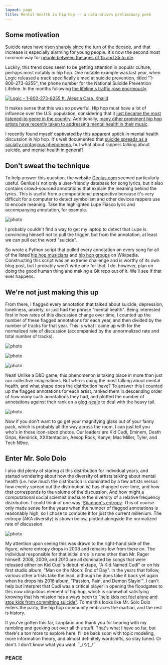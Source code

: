 ```yaml
---
layout: page
title: Mental health in hip hop -- a data-driven preliminary peek
---
```


## Some motivation

Suicide rates have [risen sharply since the turn of the decade](https://www.cdc.gov/vitalsigns/suicide/), and that increase is especially alarming for young people. It's now the second most common way for [people between the ages of 15 and 35 to die](https://www.cdc.gov/injury/wisqars/pdf/leading_causes_of_death_by_age_group_2015-a.pdf).

Luckily, this trend does seem to be getting attention in popular culture, perhaps most notably in hip hop. One notable example was last year, when Logic released a track specifically aimed at suicide prevention, titled "1-800-273-8255", the phone number for the National Suicide Prevention Lifeline. In the months following [the lifeline's traffic rose enormously](https://www.teenvogue.com/story/logic-alessia-cara-song-drive-national-suicide-lifeline-calls). 

[![Logic - 1-800-273-8255 ft. Alessia Cara, Khalid](http://img.youtube.com/vi/Kb24RrHIbFk/0.jpg)](http://www.youtube.com/watch?v=Kb24RrHIbFk "Logic - 1-800-273-8255 ft. Alessia Cara, Khalid")

It makes sense that this was so powerful. Hip hop must have a lot of influence over the U.S. population, considering that it [just became the most listened-to genre in the country](https://www.forbes.com/sites/hughmcintyre/2017/07/17/hip-hoprb-has-now-become-the-dominant-genre-in-the-u-s-for-the-first-time/#437dba335383). Additionally, [many other prominent hip hop artists have recently taken to addressing mental health in their music](https://www.youtube.com/watch?v=3JTL5WgdDYk). 

I recently found myself captivated by this apparent uptick in mental health discussion in hip hop. It's well documented that [suicide spreads as a socially contagious phenomena](https://www.ncbi.nlm.nih.gov/books/NBK207262/), but what about rappers talking about suicide, and mental health in general?

## Don't sweat the technique

To help answer this question, the website [Genius.com](www.genius.com) seemed particularly useful. Genius is not only a user-friendly database for song lyrics, but it also contains crowd-sourced annotations that explain the meaning behind the lyrics. This is useful from a computational perspective because it's very difficult for a computer to detect symbolism and other devices rappers use to encode meaning. Take the highlighted Lupe Fiasco lyric and accompanying annotation, for example. 

![photo](https://uvm.edu/~bfemery/mental_health_rappers/lupe_annote.png)

I probably couldn't find a way to get my laptop to detect that Lupe is convincing himself not to pull the trigger, but from the annotation, at least we can pull out the word "suicide".

So wrote a Python script that pulled every annotation on every song for all of the listed [hip hop musicians](https://en.wikipedia.org/wiki/List_of_hip_hop_musicians) and [hip hop groups](https://en.wikipedia.org/wiki/List_of_hip_hop_groups) on Wikipedia. Constructing this script was an extreme challenge and is worthy of its own blog post, but I probably won't write one for that. I do, however, plan on doing the good human thing and making a Git repo out of it. We'll see if that ever happens.

## We're not just making this up

From there, I flagged every annotation that talked about suicide, depression, loneliness, anxiety, or just had the phrase "mental health". Being interested first in how rates of this discussion change over time, I counted up the number of these flagged annotations for each year, and then divided by the number of tracks for that year. This is what I came up with for the normalized rate of discussion (accompanied by the unnormalized rate and total number of tracks).

![photo](https://uvm.edu/~bfemery/mental_health_rappers/MH-timeseries.png)

![photo](https://uvm.edu/~bfemery/mental_health_rappers/MH-timeseries-unnormalized.png)

![photo](https://uvm.edu/~bfemery/mental_health_rappers/songs-timeseries.png)

Neat! Unlike a D&D game, this phenomenon is taking place in more than just our collective imaginations. But who is doing the most talking about mental health, and what shape does the distribution have? To answer this I counted up the flagged annotations for each artist, ranked them in descending order of how many such annotations they had, and plotted the number of annotations against their rank on a [glog-scale](https://twitter.com/dbemerydt/status/939998137757954049) to deal with the heavy tail.

![photo](https://uvm.edu/~bfemery/mental_health_rappers/MH-zipf-icons.png)

Now if you don't want to go get your magnifying glass out of your fanny pack, which is probably all the way across the room, I can just tell you who's in those icon-sized photos. Our leaders are Kid Cudi, Eminem, Death Grips, Kendrick, XXXtentacion, Aesop Rock, Kanye, Mac Miller, Tyler, and Tech N9ne. 

## Enter Mr. Solo Dolo

I also did plenty of staring at this distribution for individual years, and started wondering about how the diversity of artists talking about mental health (i.e. how much the distribution is dominated by a few artists versus how evenly spread out the distribution is) has changed over time, and how that corresponds to the volume of the discussion. And how might a computational social scientist measure the diversity of a relative frequency distribution. I could think of one way: [Shannon's entropy](https://en.wikipedia.org/wiki/Entropy_(information_theory)). This of course only made sense for the years when the number of flagged annotations is reasonably high, so I chose to compute it for just the current millenium. The entropy (AKA diversity) is shown below, plotted alongside the normalized rate of discussion.

![photo](https://uvm.edu/~bfemery/mental_health_rappers/rate+entropy-timeseries.png)

My attention upon seeing this was drawn to the right-hand side of the figure, where entropy drops in 2008 and remains low from there on. The individual responsible for that initial drop is none other than Mr. Rager himself. 2008, 2009, and 2010 are all dominated by songs that were released either on Kid Cudi's debut mixtape, "A Kid Named Cudi" or on his first studio album, "Man on the Moon: End of Day". In the years that follow, various other artists take the lead, although he does take it back yet again when he drops his 2016 album, "Passion, Pain, and Demon Slayin'". I can't help but interpret that Cudi was a critical player in opening the floodgates to this now ubiquitous element of hip hop, which is somewhat satisfying knowing that his mission has always been to ["help kids not feel alone and stop kids from committing suicide"](https://hiphopdx.com/news/id.27910/title.kid-cudi-says-he-wants-to-help-kids-not-feel-alone-and-stop-kids-from-committing-suicide#). To me this looks like Mr. Solo Dolo enters the party, the hip hop community embraces the martian, and the rest is history.

If you've gotten this far, I applaud and thank you for bearing with my rambling and geeking out over all this stuff. That's what I have so far, but there's a ton more to explore here. I'll be back soon with topic modeling, more information theory, and almost definitely wordshifts, so stay tuned. Or don't. I don't know what you want. ¯\_(ツ)_/¯ 

### PEACE


